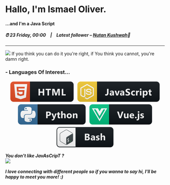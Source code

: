 <h1>Hallo,  I'm Ismael Oliver.</h1>
<h4> ...and I'm a Java Script </h4>
<h5>⏰ 23 Friday, 00:00&emsp;|&emsp;Latest follower – <a href="https://github.com/nootz1999/" target="_blank">Nutan Kushwah</a>👋</h5>
<hr>

<img src="https://media.giphy.com/media/WPnhLk3ItjPVxfePZb/giphy.gif" width="32"> If you think you can do it you're right, if You think you cannot, you're damn right.

### - Languages Of Interest...

<p align="center">
  <!-- For more icons please follow  https://github.com/MikeCodesDotNET/ColoredBadges -->
  <img src="https://raw.githubusercontent.com/8bithemant/8bithemant/master/svg/dev/languages/html.svg" alt="html" style="vertical-align:top; margin:4px">    
  <img src="https://raw.githubusercontent.com/8bithemant/8bithemant/master/svg/dev/languages/js.svg" alt="js" style="vertical-align:top; margin:4px">
  <img src="https://raw.githubusercontent.com/8bithemant/8bithemant/master/svg/dev/languages/python.svg" alt="python" style="vertical-align:top; margin:4px">
  <img src="https://raw.githubusercontent.com/8bithemant/8bithemant/master/svg/dev/frameworks/vue.svg" alt="vue" style="vertical-align:top; margin:4px">
  <img src="https://raw.githubusercontent.com/8bithemant/8bithemant/master/svg/dev/tools/bash.svg" alt="bash" style="vertical-align:top; margin:4px">
</p>


<em><b> You don't like JavAsCripT ?<b></em> <br>
<img src="https://media.giphy.com/media/d9IWM2RLvDCv7Cn3Yk/giphy.gif" width="160"> 



<em><b>I love connecting with different people</b> so if you wanna to say <b>hi, I'll be happy to meet you more!</b> :)</em>


<!-- Here is the TRASh

Here are some ideas to get you started:

- 🔭 I’m currently working on ...
- 🌱 I’m currently learning ...
- 👯 I’m looking to collaborate on ...
- 🤔 I’m looking for help with ...
- 💬 Ask me about ...
- 📫 How to reach me: ...
- 😄 Pronouns: ...
- ⚡ Fun fact: ...
-->
